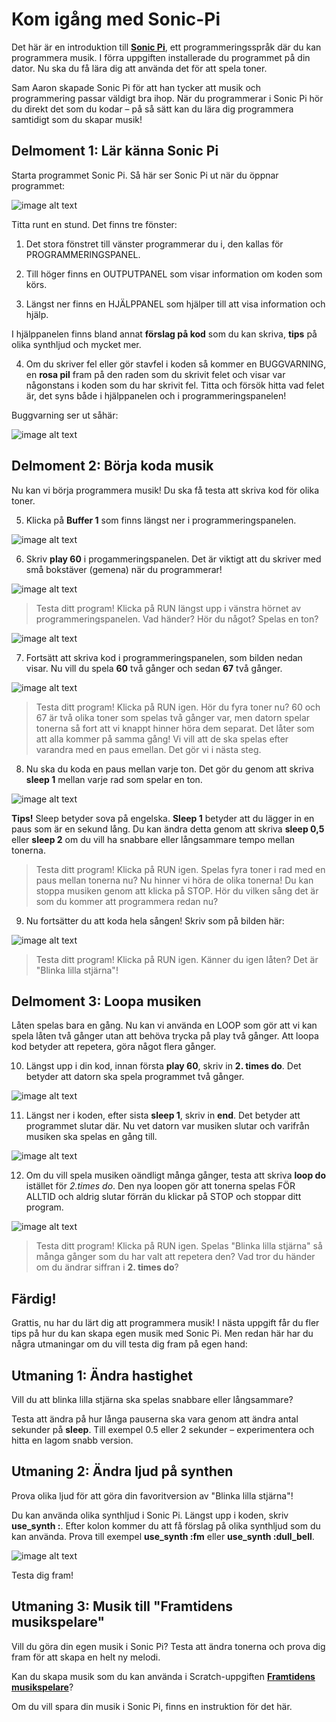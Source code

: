 # Kom igång med Sonic-Pi

Det här är en introduktion till <a href="http://sonic-pi.net/" target="_blank"> **Sonic Pi**</a>, ett programmeringsspråk där du kan programmera musik. I förra uppgiften installerade du programmet på din dator. Nu ska du få lära dig att använda det för att spela toner.

Sam Aaron skapade Sonic Pi för att han tycker att musik och programmering passar väldigt bra ihop. När du programmerar i Sonic Pi hör du direkt det som du kodar – på så sätt kan du lära dig programmera samtidigt som du skapar musik!


## Delmoment 1: Lär känna Sonic Pi
Starta programmet Sonic Pi. Så här ser Sonic Pi ut när du öppnar programmet:

![image alt text](image_0.png)

Titta runt en stund. Det finns tre fönster: 

1. Det stora fönstret till vänster programmerar du i, den kallas för PROGRAMMERINGSPANEL. 

2. Till höger finns en OUTPUTPANEL som visar information om koden som körs. 

3. Längst ner finns en HJÄLPPANEL som hjälper till att visa information och hjälp. 

I hjälppanelen finns bland annat **förslag på kod** som du kan skriva, **tips** på olika synthljud och mycket mer.  

4. Om du skriver fel eller gör stavfel i koden så kommer en BUGGVARNING, en **rosa pil** fram på den raden som du skrivit felet och visar var någonstans i koden som du har skrivit fel. Titta och försök hitta vad felet är, det syns både i hjälppanelen och i programmeringspanelen!

Buggvarning ser ut såhär:

![image alt text](image_1.png)


## Delmoment 2: Börja koda musik

Nu kan vi börja programmera musik! Du ska få testa att skriva kod för olika toner. 

5.	Klicka på **Buffer 1** som finns längst ner i programmeringspanelen. 

![image alt text](image_2.png)

6.	Skriv **play 60** i progammeringspanelen. Det är viktigt att du skriver med små bokstäver (gemena) när du programmerar!

![image alt text](image_3.png)

> Testa ditt program! Klicka på RUN längst upp i vänstra hörnet av programmeringspanelen. Vad händer? Hör du något? Spelas en ton? 

![image alt text](image_4.png)

7.	Fortsätt att skriva kod i programmeringspanelen, som bilden nedan visar. Nu vill du spela **60** två gånger och sedan **67** två gånger. 

![image alt text](image_5.png)

> Testa ditt program! Klicka på RUN igen. Hör du fyra toner nu? 60 och 67 är två olika toner som spelas två gånger var, men datorn spelar tonerna så fort att vi knappt hinner höra dem separat. Det låter som att alla kommer på samma gång! Vi vill att de ska spelas efter varandra med en paus emellan. Det gör vi i nästa steg. 

8. Nu ska du koda en paus mellan varje ton. Det gör du genom att skriva **sleep 1** mellan varje rad som spelar en ton. 

![image alt text](image_6.png)

**Tips!** Sleep betyder sova på engelska. **Sleep 1** betyder att du lägger in en paus som är en sekund lång. Du kan ändra detta genom att skriva **sleep 0,5** eller **sleep 2** om du vill ha snabbare eller långsammare  tempo mellan tonerna. 

> Testa ditt program! Klicka på RUN igen. Spelas fyra toner i rad med en paus mellan tonerna nu? Nu hinner vi höra de olika tonerna! Du kan stoppa musiken genom att klicka på STOP. Hör du vilken sång det är som du kommer att programmera redan nu? 

9. Nu fortsätter du att koda hela sången! Skriv som på bilden här:

![image alt text](image_7.png)

> Testa ditt program! Klicka på RUN igen. Känner du igen låten? Det är "Blinka lilla stjärna"! 

## Delmoment 3: Loopa musiken
Låten spelas bara en gång. Nu kan vi använda en LOOP som gör att vi kan spela låten två gånger utan att behöva trycka på play två gånger. Att loopa kod betyder att repetera, göra något flera gånger.

10. Längst upp i din kod, innan första **play 60**, skriv  in **2. times do**. Det betyder att datorn ska spela programmet två gånger.

![image alt text](image_8.png)
 
11. Längst ner i koden, efter sista **sleep 1**, skriv in **end**. Det betyder att programmet slutar där. Nu vet datorn var musiken slutar och varifrån musiken ska spelas en gång till. 

![image alt text](image_9.png)

12.	Om du vill spela musiken oändligt många gånger, testa att skriva **loop do** istället för *2.times do*. Den nya loopen gör att tonerna spelas FÖR ALLTID och aldrig slutar förrän du klickar på STOP och stoppar ditt program. 

![image alt text](image_10.png)

> Testa ditt program! Klicka på RUN igen. Spelas "Blinka lilla stjärna" så många gånger som du har valt att repetera den? Vad tror du händer om du ändrar siffran i **2. times do**?

## Färdig!
Grattis, nu har du lärt dig att programmera musik! I nästa uppgift får du fler tips på hur du kan skapa egen musik med Sonic Pi. Men redan här har du några utmaningar om du vill testa dig fram på egen hand:

## Utmaning 1: Ändra hastighet
Vill du att blinka lilla stjärna ska spelas snabbare eller långsammare? 

Testa att ändra på hur långa pauserna ska vara genom att ändra antal sekunder på **sleep**. Till exempel 0.5 eller 2 sekunder – experimentera och hitta en lagom snabb version.

## Utmaning 2: Ändra ljud på synthen
Prova olika ljud för att göra din favoritversion av "Blinka lilla stjärna"! 

Du kan använda olika synthljud i Sonic Pi. Längst upp i koden, skriv **use_synth :**. Efter kolon kommer du att få förslag på olika synthljud som du kan använda. Prova till exempel **use_synth :fm** eller **use_synth :dull_bell**. 

![image alt text](image_11.png)

Testa dig fram!


## Utmaning 3: Musik till "Framtidens musikspelare"
Vill du göra din egen musik i Sonic Pi? Testa att ändra tonerna och prova dig fram för att skapa en helt ny melodi. 

Kan du skapa musik som du kan använda i Scratch-uppgiften <a href="http://www.kodboken.se/start/skapa-musik/uppgifter-i-scratch/framtidens-musikspelare" target="_blank"> **Framtidens musikspelare**</a>?

Om du vill spara din musik i Sonic Pi, finns en instruktion för det här. 